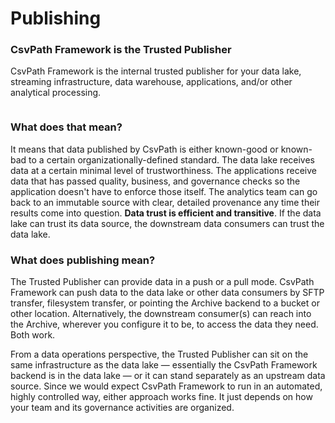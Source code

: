 # Publishing

### CsvPath Framework is the Trusted Publisher

CsvPath Framework is the internal trusted publisher for your data lake, streaming infrastructure, data warehouse, applications, and/or other analytical processing.&#x20;

<figure><img src="../../../../.gitbook/assets/Screenshot 2025-03-30 at 11.59.50 AM.png" alt=""><figcaption></figcaption></figure>

### What does that mean?&#x20;

It means that data published by CsvPath is either known-good or known-bad to a certain organizationally-defined standard. The data lake receives data at a certain minimal level of trustworthiness. The applications receive data that has passed quality, business, and governance checks so the application doesn't have to enforce those itself. The analytics team can go back to an immutable source with clear, detailed provenance any time their results come into question. **Data trust is efficient and transitive**. If the data lake can trust its data source, the downstream data consumers can trust the data lake.&#x20;

### What does publishing mean?

The Trusted Publisher can provide data in a push or a pull mode. CsvPath Framework can push data to the data lake or other data consumers by SFTP transfer, filesystem transfer, or pointing the Archive backend to a bucket or other location. Alternatively, the downstream consumer(s) can reach into the Archive, wherever you configure it to be, to access the data they need. Both work.

From a data operations perspective, the Trusted Publisher can sit on the same infrastructure as the data lake — essentially the CsvPath Framework backend is in the data lake — or it can stand separately as an upstream data source. Since we would expect CsvPath Framework to run in an automated, highly controlled way, either approach works fine. It just depends on how your team and its governance activities are organized.

